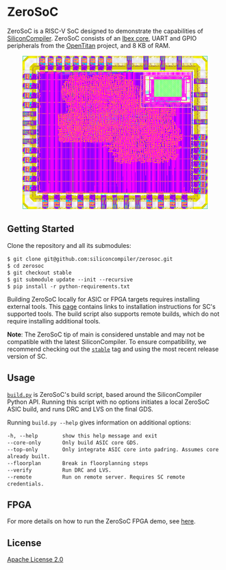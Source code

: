 # ZeroSoC

ZeroSoC is a RISC-V SoC designed to demonstrate the capabilities of
[SiliconCompiler][sc]. ZeroSoC consists of an [Ibex core][ibex], UART and GPIO
peripherals from the [OpenTitan][opentitan] project, and 8 KB of RAM.

<p align="center">
  <img src="docs/img/zerosoc.png" height="360px"/>
</p>

## Getting Started

Clone the repository and all its submodules:

```console
$ git clone git@github.com:siliconcompiler/zerosoc.git
$ cd zerosoc
$ git checkout stable
$ git submodule update --init --recursive
$ pip install -r python-requirements.txt
```

Building ZeroSoC locally for ASIC or FPGA targets requires installing external
tools. This [page][tools] contains links to installation instructions for SC's
supported tools. The build script also supports remote builds, which do not
require installing additional tools.

**Note**: The ZeroSoC tip of main is considered unstable and may not be
compatible with the latest SiliconCompiler. To ensure compatibility, we
recommend checking out the [`stable`][stable] tag and using the most recent
release version of SC.

## Usage

[`build.py`](build.py) is ZeroSoC's build script, based around the SiliconCompiler Python
API. Running this script with no options initiates a local ZeroSoC ASIC build,
and runs DRC and LVS on the final GDS.

Running `build.py --help` gives information on additional options:

```
-h, --help        show this help message and exit
--core-only       Only build ASIC core GDS.
--top-only        Only integrate ASIC core into padring. Assumes core already built.
--floorplan       Break in floorplanning steps
--verify          Run DRC and LVS.
--remote          Run on remote server. Requires SC remote credentials.
```

## FPGA

For more details on how to run the ZeroSoC FPGA demo, see [here](docs/fpga.md).

## License

[Apache License 2.0](LICENSE)

[sc]: https://github.com/siliconcompiler/siliconcompiler
[ibex]: https://github.com/lowrisc/ibex
[opentitan]: https://github.com/lowrisc/opentitan
[tutorial]: https://docs.siliconcompiler.com/en/latest/tutorials/zerosoc.html
[tools]: https://docs.siliconcompiler.com/en/latest/reference_manual/tools.html
[stable]: https://github.com/siliconcompiler/zerosoc/tree/stable
